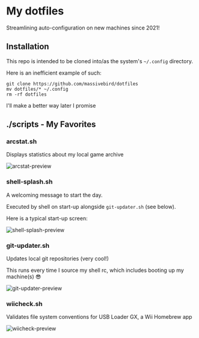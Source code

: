 # My dotfiles

Streamlining auto-configuration on new machines since 2021!

## Installation

This repo is intended to be cloned into/as the system's `~/.config` directory.

Here is an inefficient example of such:

```
git clone https://github.com/massivebird/dotfiles
mv dotfiles/* ~/.config
rm -rf dotfiles
```

I'll make a better way later I promise

## ./scripts - My Favorites

### arcstat.sh

Displays statistics about my local game archive

![arcstat-preview](https://i.imgur.com/6q6SrFS.png)

### shell-splash.sh

A welcoming message to start the day.

Executed by shell on start-up alongside `git-updater.sh` (see below).

Here is a typical start-up screen:

![shell-splash-preview](https://i.imgur.com/tcLmsIB.png)

### git-updater.sh

Updates local git repositories (very cool!)

This runs every time I source my shell rc, which includes booting up my machine(s) 😎

![git-updater-preview](https://i.imgur.com/ulG5AnG.gif)

### wiicheck.sh

Validates file system conventions for USB Loader GX, a Wii Homebrew app

![wiicheck-preview](https://i.imgur.com/DaCQKue.png)
